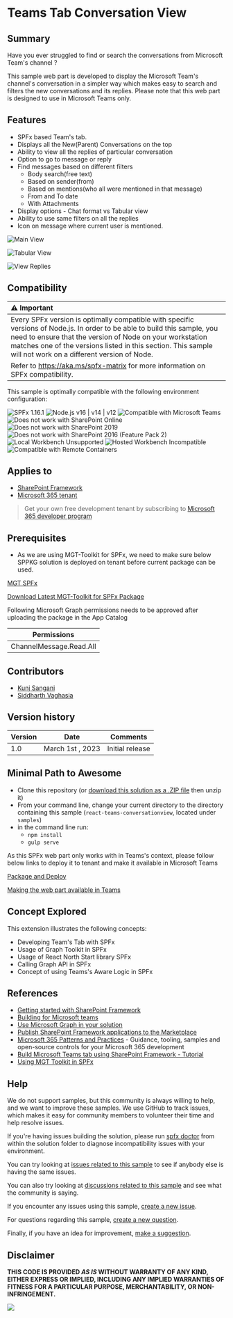 # Teams Tab Conversation View

## Summary

Have you ever struggled to find or search the conversations from Microsoft Team's channel ?

This sample web part is developed to display the Microsoft Team's channel's conversation in a simpler way which makes easy to search and filters the new conversations and its replies. Please note that this web part is designed to use in Microsoft Teams only.

## Features

- SPFx based Team's tab.
- Displays all the New(Parent) Conversations on the top
- Ability to view all the replies of particular conversation
- Option to go to message or reply
- Find messages based on different filters
  - Body search(free text)
  - Based on sender(from)
  - Based on mentions(who all were mentioned in that message)
  - From and To date
  - With Attachments
- Display options - Chat format vs  Tabular view
- Ability to use same filters on all the replies
- Icon on message where current user is mentioned.

![Main View](./assets/1.png)

![Tabular View](./assets/2.png)

![View Replies](./assets/3.png)

## Compatibility

| :warning: Important          |
|:---------------------------|
| Every SPFx version is optimally compatible with specific versions of Node.js. In order to be able to build this sample, you need to ensure that the version of Node on your workstation matches one of the versions listed in this section. This sample will not work on a different version of Node.|
|Refer to <https://aka.ms/spfx-matrix> for more information on SPFx compatibility.   |

This sample is optimally compatible with the following environment configuration:

![SPFx 1.16.1](https://img.shields.io/badge/SPFx-1.16.1-green.svg)
![Node.js v16 | v14 | v12](https://img.shields.io/badge/Node.js-v16%20%7C%20v14%20%7C%20v12-green.svg)
![Compatible with Microsoft Teams](https://img.shields.io/badge/Microsoft%20Teams-Compatible-green.svg)
![Does not work with SharePoint Online](https://img.shields.io/badge/SharePoint%20Online-Incompatible-red.svg "Only works in Teams")
![Does not work with SharePoint 2019](https://img.shields.io/badge/SharePoint%20Server%202019-Incompatible-red.svg "SharePoint Server 2019 requires SPFx 1.4.1 or lower")
![Does not work with SharePoint 2016 (Feature Pack 2)](https://img.shields.io/badge/SharePoint%20Server%202016%20(Feature%20Pack%202)-Incompatible-red.svg "SharePoint Server 2016 Feature Pack 2 requires SPFx 1.1")
![Local Workbench Unsupported](https://img.shields.io/badge/Local%20Workbench-Unsupported-red.svg "Local workbench is no longer available as of SPFx 1.13 and above")
![Hosted Workbench Incompatible](https://img.shields.io/badge/Hosted%20Workbench-Incompatible-red.svg)
![Compatible with Remote Containers](https://img.shields.io/badge/Remote%20Containers-Compatible-green.svg)

## Applies to

- [SharePoint Framework](https://aka.ms/spfx)
- [Microsoft 365 tenant](https://docs.microsoft.com/sharepoint/dev/spfx/set-up-your-developer-tenant)

> Get your own free development tenant by subscribing to [Microsoft 365 developer program](http://aka.ms/m365devprogram)

## Prerequisites

- As we are using MGT-Toolkit for SPFx, we need to make sure below SPPKG solution is deployed on tenant before current package can be used.

[MGT SPFx](https://learn.microsoft.com//graph/toolkit/get-started/mgt-spfx#prerequisites)

[Download Latest MGT-Toolkit for SPFx Package](https://github.com/microsoftgraph/microsoft-graph-toolkit/releases)


Following Microsoft Graph permissions needs to be approved after uploading the package in the App Catalog

| Permissions         |
|---------------------|
| ChannelMessage.Read.All           |

## Contributors

- [Kunj Sangani](https://github.com/kunj-sangani)
- [Siddharth Vaghasia](https://github.com/siddharth-vaghasia)

## Version history

| Version | Date             | Comments        |
| ------- | ---------------- | --------------- |
| 1.0     | March 1st , 2023 | Initial release |

## Minimal Path to Awesome

- Clone this repository (or [download this solution as a .ZIP file](https://pnp.github.io/download-partial/?url=https://github.com/pnp/sp-dev-fx-webparts/tree/main/samples/react-teams-conversationview) then unzip it)
- From your command line, change your current directory to the directory containing this sample (`react-teams-conversationview`, located under `samples`)
- in the command line run:
  - `npm install`
  - `gulp serve`

As this SPFx web part only works with in Teams's context, please follow below links to deploy it to tenant and make it available in Microsoft Teams

[Package and Deploy](https://learn.microsoft.com//sharepoint/dev/spfx/web-parts/get-started/using-web-part-as-ms-teams-tab#package-and-deploy-your-web-part-to-sharepoint)

[Making the web part available in Teams](https://learn.microsoft.com//sharepoint/dev/spfx/web-parts/get-started/using-web-part-as-ms-teams-tab#make-the-web-part-available-in-microsoft-teams)

## Concept Explored

This extension illustrates the following concepts:

- Developing Team's Tab with SPFx
- Usage of Graph Toolkit in SPFx
- Usage of React North Start library SPFx
- Calling Graph API in SPFx
- Concept of using Teams's Aware Logic in SPFx

## References

- [Getting started with SharePoint Framework](https://docs.microsoft.com/sharepoint/dev/spfx/set-up-your-developer-tenant)
- [Building for Microsoft teams](https://docs.microsoft.com/sharepoint/dev/spfx/build-for-teams-overview)
- [Use Microsoft Graph in your solution](https://docs.microsoft.com/sharepoint/dev/spfx/web-parts/get-started/using-microsoft-graph-apis)
- [Publish SharePoint Framework applications to the Marketplace](https://docs.microsoft.com/sharepoint/dev/spfx/publish-to-marketplace-overview)
- [Microsoft 365 Patterns and Practices](https://aka.ms/m365pnp) - Guidance, tooling, samples and open-source controls for your Microsoft 365 development
- [Build Microsoft Teams tab using SharePoint Framework - Tutorial](https://learn.microsoft.com/sharepoint/dev/spfx/web-parts/get-started/using-web-part-as-ms-teams-tab)
- [Using MGT Toolkit in SPFx](https://learn.microsoft.com//graph/toolkit/get-started/mgt-spfx)

## Help

We do not support samples, but this community is always willing to help, and we want to improve these samples. We use GitHub to track issues, which makes it easy for  community members to volunteer their time and help resolve issues.

If you're having issues building the solution, please run [spfx doctor](https://pnp.github.io/cli-microsoft365/cmd/spfx/spfx-doctor/) from within the solution folder to diagnose incompatibility issues with your environment.

You can try looking at [issues related to this sample](https://github.com/pnp/sp-dev-fx-webparts/issues?q=label%3A%22sample%3A%20react-teams-conversationview%22) to see if anybody else is having the same issues.

You can also try looking at [discussions related to this sample](https://github.com/pnp/sp-dev-fx-webparts/discussions?discussions_q=react-teams-conversationview) and see what the community is saying.

If you encounter any issues using this sample, [create a new issue](https://github.com/pnp/sp-dev-fx-webparts/issues/new?assignees=&labels=Needs%3A+Triage+%3Amag%3A%2Ctype%3Abug-suspected%2Csample%3A%20react-teams-conversationview&template=bug-report.yml&sample=react-teams-conversationview&authors=@kunj-sangani%20@siddharth-vaghasia&title=react-teams-conversationview%20-%20).

For questions regarding this sample, [create a new question](https://github.com/pnp/sp-dev-fx-webparts/issues/new?assignees=&labels=Needs%3A+Triage+%3Amag%3A%2Ctype%3Aquestion%2Csample%3A%20react-teams-conversationview&template=question.yml&sample=react-teams-conversationview&authors=@kunj-sangani%20@siddharth-vaghasia&title=react-teams-conversationview%20-%20).

Finally, if you have an idea for improvement, [make a suggestion](https://github.com/pnp/sp-dev-fx-webparts/issues/new?assignees=&labels=Needs%3A+Triage+%3Amag%3A%2Ctype%3Aenhancement%2Csample%3A%20react-teams-conversationview&template=suggestion.yml&sample=react-teams-conversationview&authors=@kunj-sangani%20@siddharth-vaghasia&title=react-teams-conversationview%20-%20).

## Disclaimer

**THIS CODE IS PROVIDED *AS IS* WITHOUT WARRANTY OF ANY KIND, EITHER EXPRESS OR IMPLIED, INCLUDING ANY IMPLIED WARRANTIES OF FITNESS FOR A PARTICULAR PURPOSE, MERCHANTABILITY, OR NON-INFRINGEMENT.**


![](https://pnptelemetry.azurewebsites.net/sp-dev-fx-webparts/samples/react-teams-conversationview)
